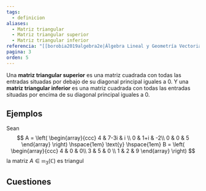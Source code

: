 ```yaml
---
tags:
  - definicion
aliases:
  - Matriz triangular
  - Matriz triangular superior
  - Matriz triangular inferior
referencia: "[[borobia2019algebra2e|Álgebra Lineal y Geometría Vectorial (2a ed)]]"
pagina: 3
orden: 5
---
```

Una **matriz triangular superior** es una matriz cuadrada con todas las entradas situadas por debajo de su diagonal principal iguales a 0. Y una **matriz triangular inferior** es una matriz cuadrada con todas las entradas situadas por encima de su diagonal principal iguales a 0.

## Ejemplos
Sean $$
A = \left(
\begin{array}{ccc}
4 & 7-3i & i \\
0 & 1+i & -2\\
0 & 0 & 5
\end{array}
\right)
\hspace{1em} \text{y} \hspace{1em}
B = \left(
\begin{array}{ccc}
4 & 0 & 0\\
3 & 5 & 0 \\
1 & 2 & 9
\end{array}
\right)
$$ la matriz $A \in \mathfrak{m}_3(\mathbb{C})$ es triangul

## Cuestiones
